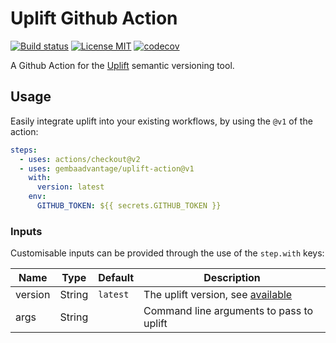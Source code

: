 # Uplift Github Action

[![Build status](https://img.shields.io/github/workflow/status/gembaadvantage/uplift-action/ci?style=flat-square&logo=typescript)](https://github.com/gembaadvantage/uplift-action/actions?workflow=ci)
[![License MIT](https://img.shields.io/badge/license-MIT-blue.svg?style=flat-square)](/LICENSE)
[![codecov](https://codecov.io/gh/gembaadvantage/uplift-action/branch/main/graph/badge.svg)](https://codecov.io/gh/gembaadvantage/uplift-action)

A Github Action for the [Uplift](https://github.com/gembaadvantage/uplift) semantic versioning tool.

## Usage

Easily integrate uplift into your existing workflows, by using the `@v1` of the action:

```yaml
steps:
  - uses: actions/checkout@v2
  - uses: gembaadvantage/uplift-action@v1
    with:
      version: latest
    env:
      GITHUB_TOKEN: ${{ secrets.GITHUB_TOKEN }}
```

### Inputs

Customisable inputs can be provided through the use of the `step.with` keys:

| Name    | Type   | Default  | Description                                                                            |
| ------- | ------ | -------- | -------------------------------------------------------------------------------------- |
| version | String | `latest` | The uplift version, see [available](https://github.com/gembaadvantage/uplift/releases) |
| args    | String |          | Command line arguments to pass to uplift                                               |
